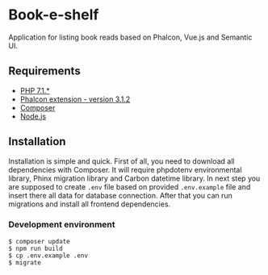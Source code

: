 # Book-e-shelf
Application for listing book reads based on Phalcon, Vue.js and Semantic UI. 

## Requirements
* [PHP 7.1.*](http://php.net/downloads.php)
* [Phalcon extension - version 3.1.2](https://phalconphp.com/en/download/)
* [Composer](https://getcomposer.org/download/)
* [Node.js](https://nodejs.org/en/download/)

## Installation
Installation is simple and quick.
First of all, you need to download all dependencies with Composer. It will require phpdotenv environmental library, Phinx migration library and Carbon datetime library. In next step you are supposed to create `.env` file based on provided `.env.example` file and insert there all data for database connection. After that you can run migrations and install all frontend dependencies.

### Development environment 
```
$ composer update
$ npm run build
$ cp .env.example .env
$ migrate
```